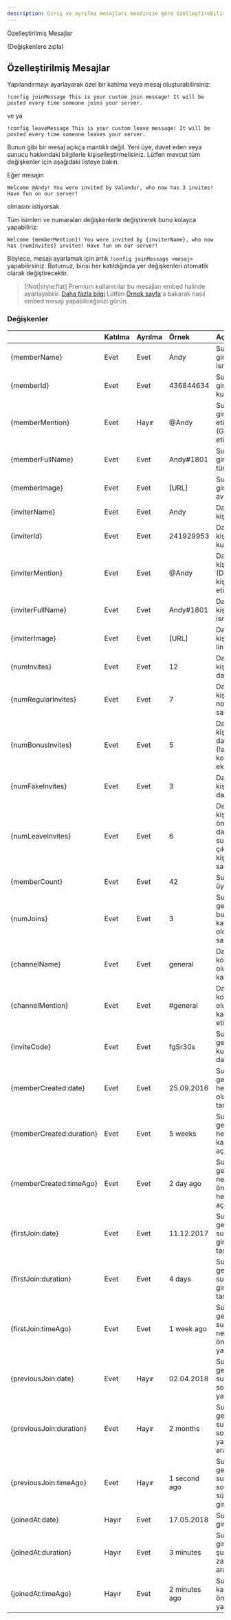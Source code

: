```yaml
---
description: Giriş ve ayrılma mesajları kendinize göre özelleştirebilirsiniz.
---
```


 Özelleştirilmiş Mesajlar

\(Değişkenlere zıpla\)

## Özelleştirilmiş Mesajlar

Yapılandırmayı ayarlayarak özel bir katılma veya mesaj oluşturabilirsiniz:

```text
!config joinMessage This is your custom join message! It will be posted every time someone joins your server.
```

ve ya

```text
!config leaveMessage This is your custom leave message! It will be posted every time someone leaves your server.
```

Bunun gibi bir mesaj açıkça mantıklı değil. Yeni üye, davet eden veya sunucu hakkındaki bilgilerle kişiselleştirmelisiniz. Lütfen mevcut tüm değişkenler için aşağıdaki listeye bakın.

Eğer mesajın 

`Welcome @Andy! You were invited by Valandur, who now has 3 invites! Have fun on our server!`
 
olmasını istiyorsak.

Tüm isimleri ve numaraları değişkenlerle değiştirerek bunu kolayca yapabiliriz:

`Welcome {memberMention}! You were invited by {inviterName}, who now has {numInvites} invites! Have fun on our server!`

Böylece, mesajı ayarlamak için artık `!config joinMessage <mesaj>` yapabilirsiniz. Botumuz, birisi her katıldığında yer değişkenleri otomatik olarak değiştirecektir.

> \[!Not\|style:flat\] Premium kullanıcılar bu mesajları embed halinde ayarlayabilir. [Daha fazla bilgi](https://github.com/chaun14/invlogclassic-docs/tree/d05e5669fc48cfcc5f429ee855b06f4511193435/modules/invites/modules/invites/examples.md) Lütfen [Örnek sayfa](https://github.com/chaun14/invlogclassic-docs/tree/d05e5669fc48cfcc5f429ee855b06f4511193435/modules/invites/modules/invites/examples.md)'a bakarak nasıl embed mesajı yapabilceğinizi görün.

### Değişkenler

|  | Katılma | Ayrılma | Örnek | Açıklama |
| :--- | :--- | :--- | :--- | :--- |
| {memberName} | Evet | Evet | Andy | Sunucuya giren kişinin ismi. |
| {memberId} | Evet | Evet | 436844634 | Sunucuya giren kişinin kullanıcı ID'si |
| {memberMention} | Evet | Hayır | @Andy | Sunucuya giren kişinin etiketi. \(Gelen kişi etiketlenir\). |
| {memberFullName} | Evet | Evet | Andy\#1801 | Sunucuya giren kişinin tüm ismi. |
| {memberImage} | Evet | Evet | \[URL\] | Sunucuya giren kişinin avatar linki. |
| {inviterName} | Evet | Evet | Andy | Davet eden kişinin ismi. |
| {inviterId} | Evet | Evet | 241929953 | Davet eden kişinin kullanıcı ID'si |
| {inviterMention} | Evet | Evet | @Andy | Davet eden kişinin etiketi \(Davet eden kişi etiketlenir\) |
| {inviterFullName} | Evet | Evet | Andy\#1801 | Davet eden kişinin tüm ismi. |
| {inviterImage} | Evet | Evet | \[URL\] | Davet eden kişinin avatar linki. |
| {numInvites} | Evet | Evet | 12 | Davet eden kişinin toplam davet sayısı. |
| {numRegularInvites} | Evet | Evet | 7 | Davet eden kişinin normal davet sayısı. |
| {numBonusInvites} | Evet | Evet | 5 | Davet eden kişinin bonus davet sayısı. \(!addInvites komutu ile eklenenler.\) |
| {numFakeInvites} | Evet | Evet | 3 | Davet eden kişinin fake davet sayısı. |
| {numLeaveInvites} | Evet | Evet | 6 | Davet eden kişinin daha önceden davet edip sunucudan çıkan kişilerim sayısı. |
| {memberCount} | Evet | Evet | 42 | Sunucudaki üye sayısı. |
| {numJoins} | Evet | Evet | 3 | Sunucuya gelen kişinin bu sunucuya kaçıncı girişi olduğunun sayısı.. |
| {channelName} | Evet | Evet | general | Davet kodunun oluşturulduğu kanalın ismi. |
| {channelMention} | Evet | Evet | \#general | Davet kodunun oluşturulduğu kanalın etiketi. |
| {inviteCode} | Evet | Evet | fgSr30s | Sunucuya gelen kişinin kullandığı davet kodu. |
| {memberCreated:date} | Evet | Evet | 25.09.2016 | Sunucuya gelen kişinin hesap oluşturulma tarihi. |
| {memberCreated:duration} | Evet | Evet | 5 weeks | Sunucuya gelen kişinin hesabının ne kadar süredir açık olduğu. |
| {memberCreated:timeAgo} | Evet | Evet | 2 day ago | Sunucuya gelen kişinin ne kadar süre önce hesabının açıldığı. |
| {firstJoin:date} | Evet | Evet | 11.12.2017 | Sunucuya gelen kişinin sunucuya ilk giriş yaptığı tarih. |
| {firstJoin:duration} | Evet | Evet | 4 days | Sunucuya gelen kişinin sunucuya ilk giriş yaptığı tarihin aralığı. |
| {firstJoin:timeAgo} | Evet | Evet | 1 week ago | Sunucuya gelen kişinin sunucuya ilk ne kadar süre önce giriş yaptığı. |
| {previousJoin:date} | Evet | Hayır | 02.04.2018 | Sunucuya gelen kişinin sunucuya son giriş yaptığı tarih.|
| {previousJoin:duration} | Evet | Hayır | 2 months | Sunucuya gelen kişinin sunucuya son giriş yaptığı tarihin aralığı. |
| {previousJoin:timeAgo} | Evet | Hayır | 1 second ago | Sunucuya gelen kişinin sunucuya en son ne kadar süre önce giriş yaptığı. |
| {joinedAt:date} | Hayır | Evet | 17.05.2018 | Sunucuya giriş tarihi. |
| {joinedAt:duration} | Hayır | Evet | 3 minutes | Sunucuya giriş tarihin şu anki zamana aralığı. |
| {joinedAt:timeAgo} | Hayır | Evet | 2 minutes ago | Sunucuya ne kadar süre önce giriş yaptığın. |

